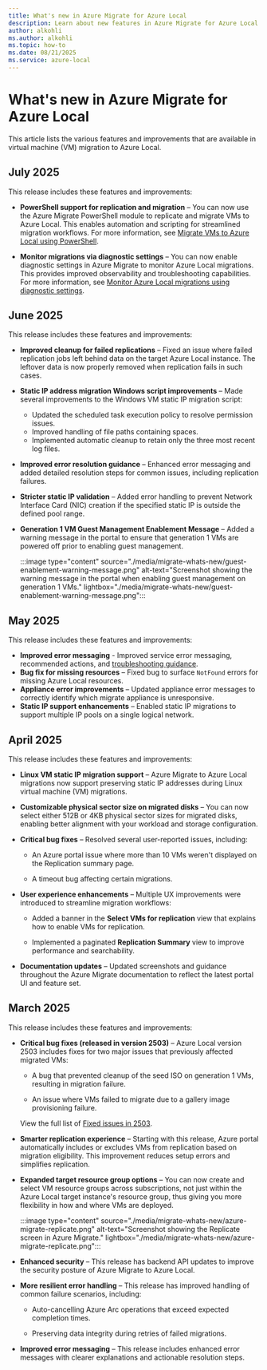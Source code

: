 ```yaml
---
title: What's new in Azure Migrate for Azure Local
description: Learn about new features in Azure Migrate for Azure Local.
author: alkohli
ms.author: alkohli
ms.topic: how-to
ms.date: 08/21/2025
ms.service: azure-local
---
```


# What's new in Azure Migrate for Azure Local

This article lists the various features and improvements that are available in virtual machine (VM) migration to Azure Local.

## July 2025

This release includes these features and improvements:

- **PowerShell support for replication and migration** – You can now use the Azure Migrate PowerShell module to replicate and migrate VMs to Azure Local. This enables automation and scripting for streamlined migration workflows. For more information, see [Migrate VMs to Azure Local using PowerShell](migrate-via-powershell.md).

- **Monitor migrations via diagnostic settings** – You can now enable diagnostic settings in Azure Migrate to monitor Azure Local migrations. This provides improved observability and troubleshooting capabilities. For more information, see [Monitor Azure Local migrations using diagnostic settings](monitor-migration.md).  

## June 2025

This release includes these features and improvements:

- **Improved cleanup for failed replications** – Fixed an issue where failed replication jobs left behind data on the target Azure Local instance. The leftover data is now properly removed when replication fails in such cases.
- **Static IP address migration Windows script improvements** – Made several improvements to the Windows VM static IP migration script:
    - Updated the scheduled task execution policy to resolve permission issues.
    - Improved handling of file paths containing spaces.
    - Implemented automatic cleanup to retain only the three most recent log files.
- **Improved error resolution guidance** – Enhanced error messaging and added detailed resolution steps for common issues, including replication failures.
- **Stricter static IP validation** – Added error handling to prevent Network Interface Card (NIC) creation if the specified static IP is outside the defined pool range.
- **Generation 1 VM Guest Management Enablement Message** – Added a warning message in the portal to ensure that generation 1 VMs are powered off prior to enabling guest management.

    :::image type="content" source="./media/migrate-whats-new/guest-enablement-warning-message.png" alt-text="Screenshot showing the warning message in the portal when enabling guest management on generation 1 VMs." lightbox="./media/migrate-whats-new/guest-enablement-warning-message.png":::

## May 2025

This release includes these features and improvements:

- **Improved error messaging** - Improved service error messaging, recommended actions, and [troubleshooting guidance](./migrate-troubleshoot.md).
- **Bug fix for missing resources** – Fixed bug to surface `NotFound` errors for missing Azure Local resources.
- **Appliance error improvements** – Updated appliance error messages to correctly identify which migrate appliance is unresponsive.
- **Static IP support enhancements** – Enabled static IP migrations to support multiple IP pools on a single logical network.


## April 2025

This release includes these features and improvements:

- **Linux VM static IP migration support** – Azure Migrate to Azure Local migrations now support preserving static IP addresses during Linux virtual machine (VM) migrations.

- **Customizable physical sector size on migrated disks** – You can now select either 512B or 4KB physical sector sizes for migrated disks, enabling better alignment with your workload and storage configuration.

- **Critical bug fixes** – Resolved several user-reported issues, including:

    - An Azure portal issue where more than 10 VMs weren't displayed on the Replication summary page.

    - A timeout bug affecting certain migrations.

- **User experience enhancements** – Multiple UX improvements were introduced to streamline migration workflows:

    - Added a banner in the **Select VMs for replication** view that explains how to enable VMs for replication.

    - Implemented a paginated **Replication Summary** view to improve performance and searchability.

- **Documentation updates** – Updated screenshots and guidance throughout the Azure Migrate documentation to reflect the latest portal UI and feature set.

## March 2025

This release includes these features and improvements:

- **Critical bug fixes (released in version 2503)** – Azure Local version 2503 includes fixes for two major issues that previously affected migrated VMs:

    - A bug that prevented cleanup of the seed ISO on generation 1 VMs, resulting in migration failure.

    - An issue where VMs failed to migrate due to a gallery image provisioning failure.

    View the full list of [Fixed issues in 2503](../known-issues.md?view=azloc-2503&preserve-view=true#fixed-issues).

- **Smarter replication experience** – Starting with this release, Azure portal automatically includes or excludes VMs from replication based on migration eligibility. This improvement reduces setup errors and simplifies replication.

- **Expanded target resource group options** – You can now create and select VM resource groups across subscriptions, not just within the Azure Local target instance's resource group, thus giving you more flexibility in how and where VMs are deployed.

    :::image type="content" source="./media/migrate-whats-new/azure-migrate-replicate.png" alt-text="Screenshot showing the Replicate screen in Azure Migrate." lightbox="./media/migrate-whats-new/azure-migrate-replicate.png":::

- **Enhanced security** – This release has backend API updates to improve the security posture of Azure Migrate to Azure Local.

- **More resilient error handling** – This release has improved handling of common failure scenarios, including:

    - Auto-cancelling Azure Arc operations that exceed expected completion times.

    - Preserving data integrity during retries of failed migrations.

- **Improved error messaging** – This release includes enhanced error messages with clearer explanations and actionable resolution steps.
